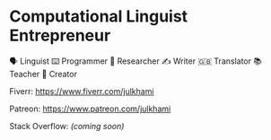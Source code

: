 # Computational Linguist Entrepreneur

🗣️ Linguist ⌨️ Programmer 👀 Researcher ✍️ Writer 🇬🇧 Translator 📚 Teacher 🎦 Creator

Fiverr: https://www.fiverr.com/julkhami

Patreon: https://www.patreon.com/julkhami

Stack Overflow: *(coming soon)*
